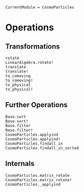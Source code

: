 ```@meta
CurrentModule = CosmoParticles
```

# Operations

## Transformations

```@docs
rotate
LinearAlgebra.rotate!
translate
translate!
to_comoving
to_comoving!
to_physical
to_physical!
```

## Further Operations

```@docs
Base.sort
Base.sort!
Base.filter
Base.filter!
CosmoParticles.applyind
CosmoParticles.applyind!
CosmoParticles.findall_in
CosmoParticles.findall_in_sorted
```


## Internals

```@docs
CosmoParticles.matrix_rotate
CosmoParticles.matrix_rotate!
CosmoParticles._applyind
```
